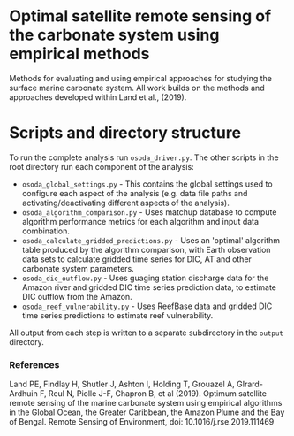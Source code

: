 
# Optimal satellite remote sensing of the carbonate system using empirical methods

Methods for evaluating and using empirical approaches for studying the surface marine carbonate system. All work builds on the methods and approaches developed within Land et al., (2019).

# Scripts and directory structure
To run the complete analysis run `osoda_driver.py`. The other scripts in the root directory run each component of the analysis:
* `osoda_global_settings.py` - This contains the global settings used to configure each aspect of the analysis (e.g. data file paths and activating/deactivating different aspects of the analysis).
* `osoda_algorithm_comparison.py` - Uses matchup database to compute algorithm performance metrics for each algorithm and input data combination.
* `osoda_calculate_gridded_predictions.py` - Uses an 'optimal' algorithm table produced by the algorithm comparison, with Earth observation data sets to calculate gridded time series for DIC, AT and other carbonate system parameters.
* `osoda_dic_outflow.py` - Uses guaging station discharge data for the Amazon river and gridded DIC time series prediction data, to estimate DIC outflow from the Amazon.
* `osoda_reef_vulnerability.py` - Uses ReefBase data and gridded DIC time series predictions to estimate reef vulnerability.

All output from each step is written to a separate subdirectory in the `output` directory.


### References

Land PE, Findlay H, Shutler J, Ashton I, Holding T, Grouazel A, GIrard-Ardhuin F, Reul N, Piolle J-F, Chapron B, et al (2019). Optimum satellite remote sensing of the marine carbonate system using empirical algorithms in the Global Ocean, the Greater Caribbean, the Amazon Plume and the Bay of Bengal. Remote Sensing of Environment, doi: 10.1016/j.rse.2019.111469
